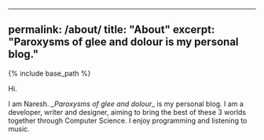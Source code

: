 
---
permalink: /about/
title: "About"
excerpt: "Paroxysms of glee and dolour is my personal blog."
---

{% include base_path %}

Hi.  

I am Naresh. *_Paroxysms of glee and dolour*_ is my personal blog. I am a developer, writer and designer, aiming to bring the best of these 3 worlds together through Computer Science. I enjoy programming and listening to music.